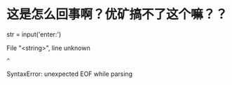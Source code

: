 # 这是怎么回事啊？优矿搞不了这个嘛？？


str = input('enter:')

File "&lt;string&gt;", line unknown
    
    ^
SyntaxError: unexpected EOF while parsing

